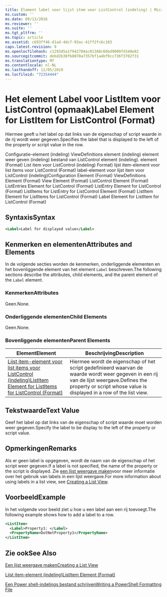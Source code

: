 ```yaml
---
title: Element label voor lijst item voor ListControl (indeling) | Microsoft Docs
ms.custom: ''
ms.date: 09/13/2016
ms.reviewer: ''
ms.suite: ''
ms.tgt_pltfrm: ''
ms.topic: article
ms.assetid: c693ff46-d1ad-4dc7-93ac-41ff2fc6c103
caps.latest.revision: 9
ms.openlocfilehash: c1293d5a1f942704ac01388c66bd9009fd340e82
ms.sourcegitcommit: debd2b38fb8070a7357bf1a4bf9cc736f3702f31
ms.translationtype: MT
ms.contentlocale: nl-NL
ms.lasthandoff: 12/05/2019
ms.locfileid: "72354444"
---
```

# <a name="label-element-for-listitem-for-listcontrol-format"></a><span data-ttu-id="a06dd-102">Het element Label voor ListItem voor ListControl (opmaak)</span><span class="sxs-lookup"><span data-stu-id="a06dd-102">Label Element for ListItem for ListControl (Format)</span></span>

<span data-ttu-id="a06dd-103">Hiermee geeft u het label op dat links van de eigenschap of script waarde in de rij wordt weer gegeven.</span><span class="sxs-lookup"><span data-stu-id="a06dd-103">Specifies the label that is displayed to the left of the property or script value in the row.</span></span>

<span data-ttu-id="a06dd-104">Configuratie-element (indeling) ViewDefinitions element (indeling) element weer geven (indeling) bestand van ListControl element (indeling). element (Format) List item voor ListControl (indeling) Format) lijst item-element voor list items voor ListControl (Format) label-element voor lijst item voor ListControl (indeling)</span><span class="sxs-lookup"><span data-stu-id="a06dd-104">Configuration Element (Format) ViewDefinitions Element (Format) View Element (Format) ListControl Element (Format) ListEntries Element for ListControl (Format) ListEntry Element for ListControl (Format) ListItems for ListEntry for ListControl Element (Format) ListItem Element for ListItems for ListControl (Format) Label Element for ListItem for ListControl (Format)</span></span>

## <a name="syntax"></a><span data-ttu-id="a06dd-105">Syntaxis</span><span class="sxs-lookup"><span data-stu-id="a06dd-105">Syntax</span></span>

```xml
<Label>Label for displayed value</Label>
```

## <a name="attributes-and-elements"></a><span data-ttu-id="a06dd-106">Kenmerken en elementen</span><span class="sxs-lookup"><span data-stu-id="a06dd-106">Attributes and Elements</span></span>

<span data-ttu-id="a06dd-107">In de volgende secties worden de kenmerken, onderliggende elementen en het bovenliggende element van het element `Label` beschreven.</span><span class="sxs-lookup"><span data-stu-id="a06dd-107">The following sections describe the attributes, child elements, and the parent element of the `Label` element.</span></span>

### <a name="attributes"></a><span data-ttu-id="a06dd-108">Kenmerken</span><span class="sxs-lookup"><span data-stu-id="a06dd-108">Attributes</span></span>

<span data-ttu-id="a06dd-109">Geen.</span><span class="sxs-lookup"><span data-stu-id="a06dd-109">None.</span></span>

### <a name="child-elements"></a><span data-ttu-id="a06dd-110">Onderliggende elementen</span><span class="sxs-lookup"><span data-stu-id="a06dd-110">Child Elements</span></span>

<span data-ttu-id="a06dd-111">Geen.</span><span class="sxs-lookup"><span data-stu-id="a06dd-111">None.</span></span>

### <a name="parent-elements"></a><span data-ttu-id="a06dd-112">Bovenliggende elementen</span><span class="sxs-lookup"><span data-stu-id="a06dd-112">Parent Elements</span></span>

|<span data-ttu-id="a06dd-113">Element</span><span class="sxs-lookup"><span data-stu-id="a06dd-113">Element</span></span>|<span data-ttu-id="a06dd-114">Beschrijving</span><span class="sxs-lookup"><span data-stu-id="a06dd-114">Description</span></span>|
|-------------|-----------------|
|[<span data-ttu-id="a06dd-115">Lijst item-element voor list items voor ListControl (indeling)</span><span class="sxs-lookup"><span data-stu-id="a06dd-115">ListItem Element for ListItems for ListControl (Format)</span></span>](./listitem-element-for-listitems-for-listcontrol-format.md)|<span data-ttu-id="a06dd-116">Hiermee wordt de eigenschap of het script gedefinieerd waarvan de waarde wordt weer gegeven in een rij van de lijst weergave.</span><span class="sxs-lookup"><span data-stu-id="a06dd-116">Defines the property or script whose value is displayed in a row of the list view.</span></span>|

## <a name="text-value"></a><span data-ttu-id="a06dd-117">Tekstwaarde</span><span class="sxs-lookup"><span data-stu-id="a06dd-117">Text Value</span></span>

<span data-ttu-id="a06dd-118">Geef het label op dat links van de eigenschap of script waarde moet worden weer gegeven.</span><span class="sxs-lookup"><span data-stu-id="a06dd-118">Specify the label to be display to the left of the property or script value.</span></span>

## <a name="remarks"></a><span data-ttu-id="a06dd-119">Opmerkingen</span><span class="sxs-lookup"><span data-stu-id="a06dd-119">Remarks</span></span>

<span data-ttu-id="a06dd-120">Als er geen label is opgegeven, wordt de naam van de eigenschap of het script weer gegeven.</span><span class="sxs-lookup"><span data-stu-id="a06dd-120">If a label is not specified, the name of the property or the script is displayed.</span></span> <span data-ttu-id="a06dd-121">Zie [een lijst weergave maken](./creating-a-list-view.md)voor meer informatie over het gebruik van labels in een lijst weergave.</span><span class="sxs-lookup"><span data-stu-id="a06dd-121">For more information about using labels in a list view, see [Creating a List View](./creating-a-list-view.md).</span></span>

## <a name="example"></a><span data-ttu-id="a06dd-122">Voorbeeld</span><span class="sxs-lookup"><span data-stu-id="a06dd-122">Example</span></span>

<span data-ttu-id="a06dd-123">In het volgende voor beeld ziet u hoe u een label aan een rij toevoegt.</span><span class="sxs-lookup"><span data-stu-id="a06dd-123">The following example shows how to add a label to a row.</span></span>

```xml
<ListItem>
  <Label>Property1: </Label>
  <PropertyName>DotNetProperty1</PropertyName>
</ListItem>

```

## <a name="see-also"></a><span data-ttu-id="a06dd-124">Zie ook</span><span class="sxs-lookup"><span data-stu-id="a06dd-124">See Also</span></span>

[<span data-ttu-id="a06dd-125">Een lijst weergave maken</span><span class="sxs-lookup"><span data-stu-id="a06dd-125">Creating a List View</span></span>](./creating-a-list-view.md)

[<span data-ttu-id="a06dd-126">Lijst item-element (indeling)</span><span class="sxs-lookup"><span data-stu-id="a06dd-126">ListItem Element (Format)</span></span>](./listitem-element-for-listitems-for-listcontrol-format.md)

[<span data-ttu-id="a06dd-127">Een Power shell-indelings bestand schrijven</span><span class="sxs-lookup"><span data-stu-id="a06dd-127">Writing a PowerShell Formatting File</span></span>](./writing-a-powershell-formatting-file.md)
